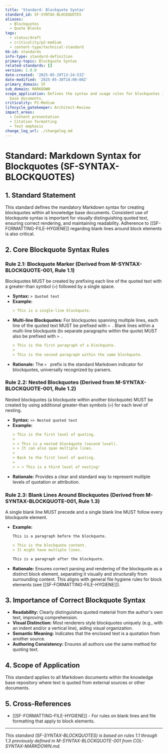 ```yaml
---
title: 'Standard: Blockquote Syntax'
standard_id: SF-SYNTAX-BLOCKQUOTES
aliases:
  - Blockquotes
  - Quote Blocks
tags:
  - status/draft
  - criticality/p2-medium
  - content-type/technical-standard
kb-id: standards
info-type: standard-definition
primary-topic: Blockquote Syntax
related-standards: []
version: 1.0.0
date-created: '2025-05-29T13:24:53Z'
date-modified: '2025-05-30T18:00:00Z'
primary_domain: SF
sub_domain: MARKDOWN
scope_application: Defines the syntax and usage rules for blockquotes in knowledge
  base documents.
criticality: P2-Medium
lifecycle_gatekeeper: Architect-Review
impact_areas:
  - Content presentation
  - Citation formatting
  - Text emphasis
change_log_url: ./changelog.md
---
```

# Standard: Markdown Syntax for Blockquotes (SF-SYNTAX-BLOCKQUOTES)

## 1. Standard Statement

This standard defines the mandatory Markdown syntax for creating blockquotes within all knowledge base documents. Consistent use of blockquote syntax is important for visually distinguishing quoted text, ensuring correct rendering, and maintaining readability. Adherence to [[SF-FORMATTING-FILE-HYGIENE]] regarding blank lines around block elements is also critical.

## 2. Core Blockquote Syntax Rules

### Rule 2.1: Blockquote Marker (Derived from M-SYNTAX-BLOCKQUOTE-001, Rule 1.1)
Blockquotes MUST be created by prefixing each line of the quoted text with a greater-than symbol (`>`) followed by a single space.
*   **Syntax:** `> Quoted text`
*   **Example:**
    ```markdown
    > This is a single-line blockquote.
    ```
*   **Multi-line Blockquotes:** For blockquotes spanning multiple lines, each line of the quoted text MUST be prefixed with `> `. Blank lines within a multi-line blockquote (to separate paragraphs within the quote) MUST also be prefixed with `> `.
    ```markdown
    > This is the first paragraph of a blockquote.
    >
    > This is the second paragraph within the same blockquote.
    ```
*   **Rationale:** The `> ` prefix is the standard Markdown indicator for blockquotes, universally recognized by parsers.

### Rule 2.2: Nested Blockquotes (Derived from M-SYNTAX-BLOCKQUOTE-001, Rule 1.2)
Nested blockquotes (a blockquote within another blockquote) MUST be created by using additional greater-than symbols (`>`) for each level of nesting.
*   **Syntax:** `>> Nested quoted text`
*   **Example:**
    ```markdown
    > This is the first level of quoting.
    >
    > > This is a nested blockquote (second level).
    > > It can also span multiple lines.
    >
    > Back to the first level of quoting.
    >
    > > > This is a third level of nesting!
    ```
*   **Rationale:** Provides a clear and standard way to represent multiple levels of quotation or attribution.

### Rule 2.3: Blank Lines Around Blockquotes (Derived from M-SYNTAX-BLOCKQUOTE-001, Rule 1.3)
A single blank line MUST precede and a single blank line MUST follow every blockquote element.
*   **Example:**
    ```markdown
    This is a paragraph before the blockquote.

    > This is the blockquote content.
    > It might have multiple lines.

    This is a paragraph after the blockquote.
    ```
*   **Rationale:** Ensures correct parsing and rendering of the blockquote as a distinct block element, separating it visually and structurally from surrounding content. This aligns with general file hygiene rules for block elements (see [[SF-FORMATTING-FILE-HYGIENE]]).

## 3. Importance of Correct Blockquote Syntax

*   **Readability:** Clearly distinguishes quoted material from the author's own text, improving comprehension.
*   **Visual Distinction:** Most renderers style blockquotes uniquely (e.g., with an indent and/or a vertical line), aiding visual organization.
*   **Semantic Meaning:** Indicates that the enclosed text is a quotation from another source.
*   **Authoring Consistency:** Ensures all authors use the same method for quoting text.

## 4. Scope of Application

This standard applies to all Markdown documents within the knowledge base repository where text is quoted from external sources or other documents.

## 5. Cross-References
- [[SF-FORMATTING-FILE-HYGIENE]] - For rules on blank lines and file formatting that apply to block elements.

---
*This standard (SF-SYNTAX-BLOCKQUOTES) is based on rules 1.1 through 1.3 previously defined in M-SYNTAX-BLOCKQUOTE-001 from COL-SYNTAX-MARKDOWN.md.*
